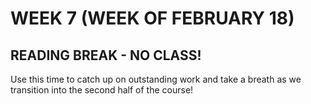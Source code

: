 # WEEK 7 (WEEK OF FEBRUARY 18)
## READING BREAK - NO CLASS!

Use this time to catch up on outstanding work and take a breath as we transition into the second half of the course!